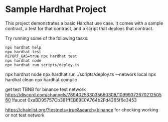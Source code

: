 # Sample Hardhat Project

This project demonstrates a basic Hardhat use case. It comes with a sample contract, a test for that contract, and a script that deploys that contract.

Try running some of the following tasks:

```shell
npx hardhat help
npx hardhat test
REPORT_GAS=true npx hardhat test
npx hardhat node
npx hardhat run scripts/deploy.ts
```

npx hardhat node
npx hardhat run ./scripts/deploy.ts --network local
npx hardhat clean
npx hardhat compile

get test TBNB for binance test network
https://discord.com/channels/789402563035660308/1099937267021250560
!faucet 0xaBD95757Cb381ffEB69E0A764b2Fd4265f6e3453

https://chainlist.org/?testnets=true&search=binance
for checking working or not test network
